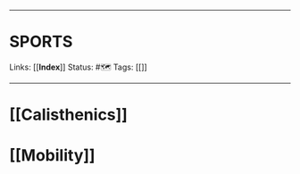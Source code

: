 ___
# SPORTS
Links: [[__Index__]]
Status: #🗺️ 
Tags: [[]]
<!--- Created on: 2023.08.18, 10:57 --->
___

# [[Calisthenics]]
# [[Mobility]]